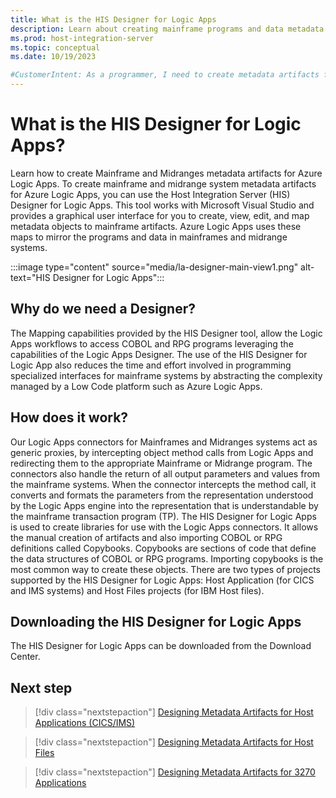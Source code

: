 ```yaml
---
title: What is the HIS Designer for Logic Apps
description: Learn about creating mainframe programs and data metadata for Azure Logic Apps by using the HIS Designer for Logic Apps.
ms.prod: host-integration-server
ms.topic: conceptual
ms.date: 10/19/2023

#CustomerIntent: As a programmer, I need to create metadata artifacts for use in Azure Logic Apps using the HIS Designer for Logic Apps.
---
```


# What is the HIS Designer for Logic Apps? 

Learn how to create Mainframe and Midranges metadata artifacts for Azure Logic Apps.
To create mainframe and midrange system metadata artifacts for Azure Logic Apps, you can use the Host Integration Server (HIS) Designer for Logic Apps. This tool works with Microsoft Visual Studio and provides a graphical user interface for you to create, view, edit, and map metadata objects to mainframe artifacts. Azure Logic Apps uses these maps to mirror the programs and data in mainframes and midrange systems.

:::image type="content" source="media/la-designer-main-view1.png" alt-text="HIS Designer for Logic Apps":::

## Why do we need a Designer?

The Mapping capabilities provided by the HIS Designer tool, allow the Logic Apps workflows to access COBOL and RPG programs leveraging the capabilities of the Logic Apps Designer. The use of the HIS Designer for Logic App also reduces the time and effort involved in programming specialized interfaces for mainframe systems by abstracting the complexity managed by a Low Code platform such as Azure Logic Apps.

## How does it work?
 
Our Logic Apps connectors for Mainframes and Midranges systems act as generic proxies, by intercepting object method calls from Logic Apps and redirecting them  to the appropriate Mainframe or Midrange program. The connectors also handle the return of all output parameters and values from the mainframe systems. When the connector intercepts the method call, it converts and formats the parameters from the representation understood by the Logic Apps engine into the representation that is understandable by the mainframe transaction program (TP).
The HIS Designer for Logic Apps is used to create libraries for use with the Logic Apps connectors. It allows the manual creation of artifacts and also importing COBOL or RPG definitions called Copybooks. Copybooks are sections of code that define the data structures of COBOL or RPG programs. Importing copybooks is the most common way to create these objects. There are two types of projects supported by the HIS Designer for Logic Apps: Host Application (for CICS and IMS systems) and Host Files projects (for IBM Host files).

## Downloading the HIS Designer for Logic Apps

The HIS Designer for Logic Apps can be downloaded from the Download Center.

## Next step

> [!div class="nextstepaction"]
> [Designing Metadata Artifacts for Host Applications (CICS/IMS)](application-integration-lahostapps.md)

> [!div class="nextstepaction"]
> [Designing Metadata Artifacts for Host Files](application-integration-lahostfiles.md)

> [!div class="nextstepaction"]
> [Designing Metadata Artifacts for 3270 Applications](application-integration-la3270apps.md)